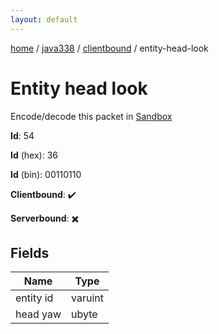```yaml
---
layout: default
---
```


[home](/)  /  [java338](/protocol/java338)  /  [clientbound](/protocol/java338/clientbound)  /  entity-head-look

# Entity head look

Encode/decode this packet in [Sandbox](../../../sandbox/java338#clientbound.entity_head_look)

**Id**: 54

**Id** (hex): 36

**Id** (bin): 00110110

**Clientbound**: ✔️

**Serverbound**: ✖️

## Fields

Name | Type
---|---
entity id | varuint
head yaw | ubyte
